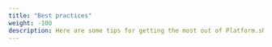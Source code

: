 ```yaml
---
title: "Best practices"
weight: -100
description: Here are some tips for getting the most out of Platform.sh's many features.
---
```

